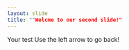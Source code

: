 ```yaml
---
layout: slide
title: ""Welcme to our second slide!"
---
```

Your test
Use the left arrow to go back!
